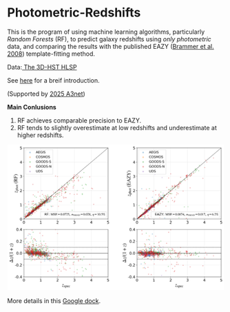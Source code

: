 # Photometric-Redshifts

This is the program of using machine learning algorithms, particularly *Random Forests* (RF), to predict galaxy redshifts using *only photometric* data, and comparing the results with the published EAZY ([Brammer et al. 2008](https://iopscience.iop.org/article/10.1086/591786/meta)) template-fitting method.

Data:[ The 3D-HST HLSP](https://archive.stsci.edu/prepds/3d-hst/)

See [here](https://archive.stsci.edu/hello-universe/3d-hst) for a breif introduction.


(Supported by [2025 A3net](https://github.com/IPMUCD3/a3net_2025?tab=readme-ov-file))

**Main Conlusions**

1. RF achieves comparable precision to EAZY.
2. RF tends to slightly overestimate at low redshifts and underestimate at higher redshifts.

![Phot_redshift_scatter](./figures/Phot_redshift_scatter.png)

More details in this [Google dock](https://docs.google.com/presentation/d/1NWBv9U2w4xrRfZYLDdlZchQIxiUdTPZMiu8d5OxsIoI/edit?slide=id.p#slide=id.p).
